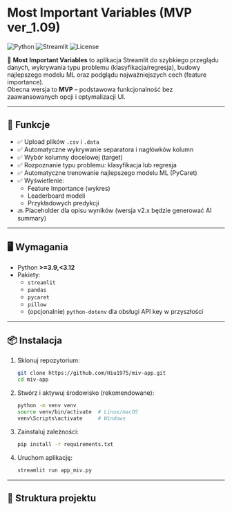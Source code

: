 # Most Important Variables (MVP ver_1.09)

![Python](https://img.shields.io/badge/python-3.9%2B-blue)
![Streamlit](https://img.shields.io/badge/built%20with-Streamlit-ff4b4b)
![License](https://img.shields.io/badge/license-MIT-green)

🎯 **Most Important Variables** to aplikacja Streamlit do szybkiego przeglądu danych, wykrywania typu problemu (klasyfikacja/regresja), budowy najlepszego modelu ML oraz podglądu najważniejszych cech (feature importance).  
Obecna wersja to **MVP** – podstawowa funkcjonalność bez zaawansowanych opcji i optymalizacji UI.

---

## 🚀 Funkcje
- ✅ Upload plików `.csv` i `.data`
- ✅ Automatyczne wykrywanie separatora i nagłówków kolumn
- ✅ Wybór kolumny docelowej (target)
- ✅ Rozpoznanie typu problemu: klasyfikacja lub regresja
- ✅ Automatyczne trenowanie najlepszego modelu ML (PyCaret)
- ✅ Wyświetlenie: 
  - Feature Importance (wykres)
  - Leaderboard modeli
  - Przykładowych predykcji
- 🔜 Placeholder dla opisu wyników (wersja v2.x będzie generować AI summary)

---

## 🖥️ Wymagania
- Python **>=3.9,<3.12**
- Pakiety:
  - `streamlit`
  - `pandas`
  - `pycaret`
  - `pillow`
  - (opcjonalnie) `python-dotenv` dla obsługi API key w przyszłości

---

## 📦 Instalacja

1. Sklonuj repozytorium:
    ```bash
    git clone https://github.com/Hiu1975/miv-app.git
    cd miv-app
    ```

2. Stwórz i aktywuj środowisko (rekomendowane):
    ```bash
    python -m venv venv
    source venv/bin/activate  # Linux/macOS
    venv\Scripts\activate     # Windows
    ```

3. Zainstaluj zależności:
    ```bash
    pip install -r requirements.txt
    ```

4. Uruchom aplikację:
    ```bash
    streamlit run app_miv.py
    ```

---

## 📁 Struktura projektu

